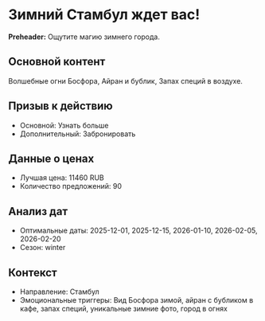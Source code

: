 # Зимний Стамбул ждет вас!

**Preheader:** Ощутите магию зимнего города.

## Основной контент

Волшебные огни Босфора, Айран и бублик, Запах специй в воздухе.

## Призыв к действию

- Основной: Узнать больше
- Дополнительный: Забронировать

## Данные о ценах

- Лучшая цена: 11460 RUB
- Количество предложений: 90

## Анализ дат

- Оптимальные даты: 2025-12-01, 2025-12-15, 2026-01-10, 2026-02-05, 2026-02-20
- Сезон: winter

## Контекст

- Направление: Стамбул
- Эмоциональные триггеры: Вид Босфора зимой, айран с бубликом в кафе, запах специй, уникальные зимние фото, город в огнях
